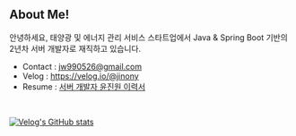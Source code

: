 ## About Me!
안녕하세요, 태양광 및 에너지 관리 서비스 스타트업에서 Java & Spring Boot 기반의 2년차 서버 개발자로 재직하고 있습니다.

- Contact : jw990526@gmail.com
- Velog : https://velog.io/@jinony
- Resume : [서버 개발자 윤진원 이력서](https://jinwonyoon.notion.site/02c5d32ded804ff88a5de1dc8f291f2f?pvs=4)

</br>

[![Velog's GitHub stats](https://velog-readme-stats.vercel.app/api/list?name=jinony)](https://velog.io/@jinony) 
